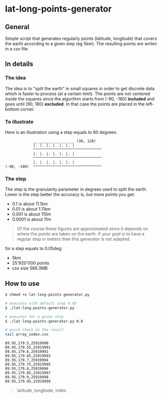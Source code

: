 # lat-long-points-generator
## General
Simple script that generates regularly points (latitude, longitude) that covers the earth according to a given step (eg 5km).
The resulting points are writen in a csv file.

## In details

### The idea
The idea is to "split the earth" in small squares in order to get discrete data which is faster to process (at a certain limit).
The points are not centered inside the squares since the algorithm starts from (-90, -180) __included__ and goes until (90, 180) __excluded__.
In that case the points are placed in the left-bottom corner.

### To illustrate
Here is an illustration using a step equals to 60 degrees:

```
             ___________________ (30, 120)
             |. |. |. |. |. |. |
             ⎻⎻⎻⎻⎻⎻⎻⎻⎻⎻⎻⎻⎻⎻⎻⎻⎻⎻⎻
             |. |. |. |. |. |. |
             ⎻⎻⎻⎻⎻⎻⎻⎻⎻⎻⎻⎻⎻⎻⎻⎻⎻⎻⎻
             |. |. |. |. |. |. |
(-90, -180)  ⎻⎻⎻⎻⎻⎻⎻⎻⎻⎻⎻⎻⎻⎻⎻⎻⎻⎻⎻
```

### The step
The step is the granularity parameter in degrees used to split the earth. Lower is the step better the accuracy is, but more points you get: 
- 0.1 is about 11.1km
- 0.01 is about 1.11km
- 0.001 is about 110m
- 0.0001 is about 11m
> Of the course these figures are approximated since it depends on where the points are taken on the earth. if your goal is to have a regular step in meters then this generator is not adapted.

for a step equals to 0.05deg:
- 5km
- 25'920'000 points
- csv size 566.3MB

##  How to use
```bash
$ chmod +x lat-long-points-generator.py

# executes with default step 0.05
$ ./lat-long-points-generator.py

# executes for a given step
$ ./lat-long-points-generator.py 0.8

# quick check on the result
tail array_index.csv   
```
```
89.95,179.5,25919990
89.95,179.55,25919991
89.95,179.6,25919992
89.95,179.65,25919993
89.95,179.7,25919994
89.95,179.75,25919995
89.95,179.8,25919996
89.95,179.85,25919997
89.95,179.9,25919998
89.95,179.95,25919999
```
> latitude, longitude, index 
